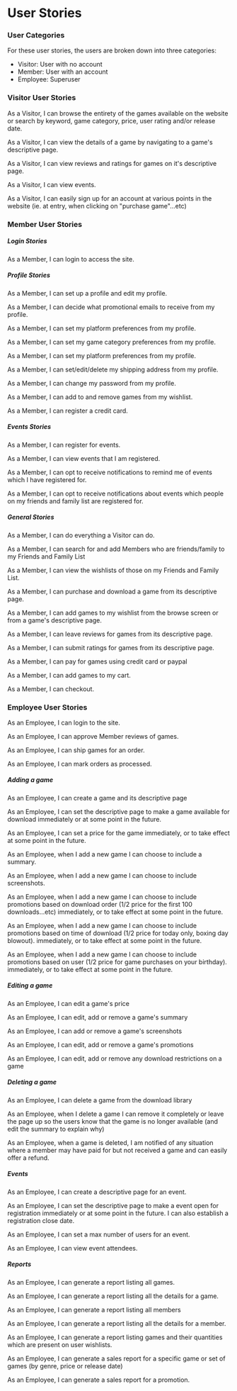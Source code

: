# User Stories
### User Categories
For these user stories, the users are broken down into three categories:
  - Visitor: User with no account
  - Member: User with an account
  - Employee: Superuser
  
### Visitor User Stories

As a Visitor, I can browse the entirety of the games available on the website or search by keyword, game category, price, user rating and/or release date.

As a Visitor, I can view the details of a game by navigating to a game's descriptive page.

As a Visitor, I can view reviews and ratings for games on it's descriptive page.

As a Visitor, I can view events.

As a Visitor, I can easily sign up for an account at various points in the website (ie. at entry, when clicking on "purchase game"...etc)

### Member User Stories

#####	Login Stories

As a Member, I can login to access the site.


#####	Profile Stories

As a Member, I can set up a profile and edit my profile.

As a Member, I can decide what promotional emails to receive from my profile.

As a Member, I can set my platform preferences from my profile.

As a Member, I can set my game category preferences from my profile.

As a Member, I can set my platform preferences from my profile.

As a Member, I can set/edit/delete my shipping address from my profile.

As a Member, I can change my password from my profile.

As a Member, I can add to and remove games from my wishlist.

As a Member, I can register a credit card.

#####	Events Stories

As a Member, I can register for events.

As a Member, I can view events that I am registered.

As a Member, I can opt to receive notifications to remind me of events which I have registered for.

As a Member, I can opt to receive notifications about events which people on my friends and family list are registered for.

#####	General Stories

As a Member, I can do everything a Visitor can do.

As a Member, I can search for and add Members who are friends/family to my Friends and Family List

As a Member, I can view the wishlists of those on my Friends and Family List.

As a Member, I can purchase and download a game from its descriptive page.

As a Member, I can add games to my wishlist from the browse screen or from a game's descriptive page.

As a Member, I can leave reviews for games from its descriptive page.

As a Member, I can submit ratings for games from its descriptive page.

As a Member, I can pay for games using credit card or paypal

As a Member, I can add games to my cart.

As a Member, I can checkout.

### Employee User Stories

As an Employee, I can login to the site.

As an Employee, I can approve Member reviews of games.

As an Employee, I can ship games for an order.

As an Employee, I can mark orders as processed.


#####   Adding a game

As an Employee, I can create a game and its descriptive page

As an Employee, I can set the descriptive page to make a game available for download immediately or at some point in the future. 

As an Employee, I can set a price for the game immediately, or to take effect at some point in the future.

As an Employee, when I add a new game I can choose to include a summary.

As an Employee, when I add a new game I can choose to include screenshots.

As an Employee, when I add a new game I can choose to include promotions based on download order (1/2 price for the first 100 downloads...etc) immediately, or to take effect at some point in the future.

As an Employee, when I add a new game I can choose to include promotions based on time of download (1/2 price for today only, boxing day blowout). immediately, or to take effect at some point in the future.

As an Employee, when I add a new game I can choose to include promotions based on user (1/2 price for game purchases on your birthday). immediately, or to take effect at some point in the future.


#####   Editing a game

As an Employee, I can edit a game's price 

As an Employee, I can edit, add or remove a game's summary 

As an Employee, I can add or remove a game's screenshots 

As an Employee, I can edit, add or remove a game's promotions 

As an Employee, I can edit, add or remove any download restrictions on a game 

#####   Deleting a game

As an Employee, I can delete a game from the download library 

As an Employee, when I delete a game I can remove it completely or leave the page up so the users know that the game is no longer available (and edit the summary to explain why)

As an Employee, when a game is deleted, I am notified of any situation where a member may have paid for but not received a game and can easily offer a refund.

#####	Events

As an Employee, I can create a descriptive page for an event.

As an Employee, I can set the descriptive page to make a event open for registration immediately or at some point in the future. I can also establish a registration close date.

As an Employee, I can set a max number of users for an event.

As an Employee, I can view event attendees.

#####	Reports

As an Employee, I can generate a report listing all games.

As an Employee, I can generate a report listing all the details for a game.

As an Employee, I can generate a report listing all members

As an Employee, I can generate a report listing all the details for a member.

As an Employee, I can generate a report listing games and their quantities which are present on user wishlists.

As an Employee, I can generate a sales report for a specific game or set of games (by genre, price or release date)

As an Employee, I can generate a sales report for a promotion.





















